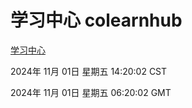 # 学习中心 colearnhub
[学习中心](http://219.139.197.74:56308/colearnhub/)

2024年 11月 01日 星期五 14:20:02 CST

2024年 11月 01日 星期五 06:20:02 GMT
